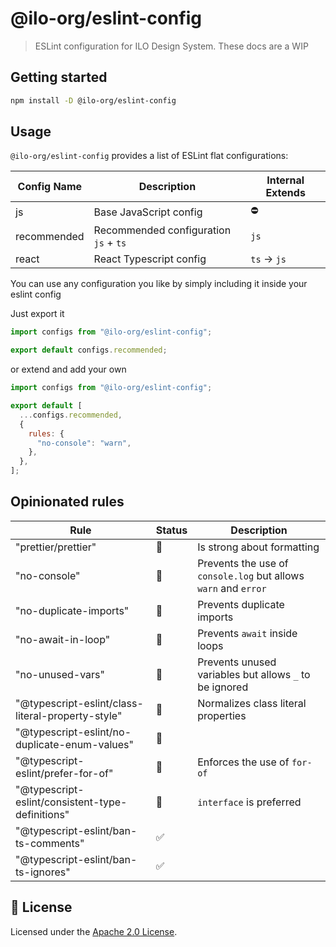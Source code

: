 # @ilo-org/eslint-config

> ESLint configuration for ILO Design System. These docs are a WIP

## Getting started

```bash
npm install -D @ilo-org/eslint-config
```

## Usage

`@ilo-org/eslint-config` provides a list of ESLint flat configurations:

| Config Name | Description                           | Internal Extends |
| ----------- | ------------------------------------- | ---------------- |
| js          | Base JavaScript config                | ⛔               |
| recommended | Recommended configuration `js` + `ts` | `js`             |
| react       | React Typescript config               | `ts` -> `js`     |

You can use any configuration you like by simply including it inside your eslint config

Just export it

```js
import configs from "@ilo-org/eslint-config";

export default configs.recommended;
```

or extend and add your own

```js
import configs from "@ilo-org/eslint-config";

export default [
  ...configs.recommended,
  {
    rules: {
      "no-console": "warn",
    },
  },
];
```

## Opinionated rules

| Rule                                              | Status | Description                                                     |
| ------------------------------------------------- | ------ | --------------------------------------------------------------- |
| "prettier/prettier"                               | 🚨     | Is strong about formatting                                      |
| "no-console"                                      | 🚧     | Prevents the use of `console.log` but allows `warn` and `error` |
| "no-duplicate-imports"                            | 🚧     | Prevents duplicate imports                                      |
| "no-await-in-loop"                                | 🚧     | Prevents `await` inside loops                                   |
| "no-unused-vars"                                  | 🚧     | Prevents unused variables but allows `_` to be ignored          |
| "@typescript-eslint/class-literal-property-style" | 🚧     | Normalizes class literal properties                             |
| "@typescript-eslint/no-duplicate-enum-values"     | 🚧     |                                                                 |
| "@typescript-eslint/prefer-for-of"                | 🚧     | Enforces the use of `for-of`                                    |
| "@typescript-eslint/consistent-type-definitions"  | 🚧     | `interface` is preferred                                        |
| "@typescript-eslint/ban-ts-comments"              | ✅     |                                                                 |
| "@typescript-eslint/ban-ts-ignores"               | ✅     |                                                                 |

## 📝 License

Licensed under the [Apache 2.0 License](/LICENSE).
